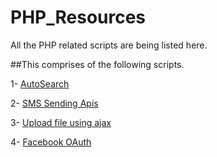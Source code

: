 # PHP_Resources
All the PHP related scripts are being listed here.

##This comprises of the following scripts.

  1- [AutoSearch](https://github.com/ankitjain28may/PHP_Resources/tree/master/AutoSearch)

  2- [SMS Sending Apis](https://github.com/ankitjain28may/PHP_Resources/tree/master/SMS_Sending)

  3- [Upload file using ajax](https://github.com/ankitjain28may/PHP_Resources/tree/master/Upload%20file%20using%20ajax)

  4- [Facebook OAuth](https://github.com/ankitjain28may/PHP_Resources/tree/master/facebook%20auth)
